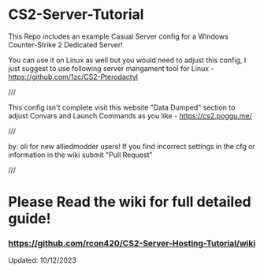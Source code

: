# CS2-Server-Tutorial

This Repo includes an example Casual Server config for a Windows Counter-Strike 2 Dedicated Server!

You can use it on Linux as well but you would need to adjust this config, I just suggest to use following server mangament tool for Linux - https://github.com/1zc/CS2-Pterodactyl

///

This config isn't complete visit this website "Data Dumped" section to adjust Convars and Launch Commands as you like -  https://cs2.poggu.me/

///

by: oli for new alliedmodder users! If you find incorrect settings in the cfg or information in the wiki submit "Pull Request"

///

# **Please Read the wiki for full detailed guide!**


### https://github.com/rcon420/CS2-Server-Hosting-Tutorial/wiki

Updated: 10/12/2023
